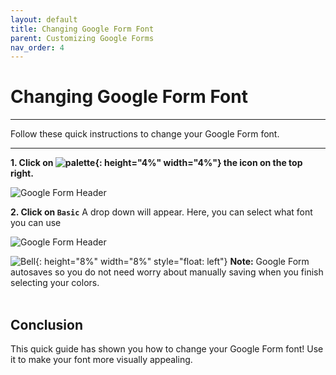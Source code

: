 ```yaml
---
layout: default
title: Changing Google Form Font
parent: Customizing Google Forms
nav_order: 4
---
```


# Changing Google Form Font
---

Follow these quick instructions to change your Google Form font.

---

**1. Click on ![palette](https://github.com/kevtrng/Google-Forms-Guide/blob/gh-pages/docs/images/icons/paint-palette.png?raw=true){: height="4%" width="4%"} the icon on the top right.**

![Google Form Header](https://github.com/kevtrng/Google-Forms-Guide/blob/gh-pages/docs/images/customizingForm/1_changing_header.png?raw=true)

**2. Click on `Basic`**
A drop down will appear. Here, you can select what font you can use

![Google Form Header](https://github.com/kevtrng/Google-Forms-Guide/blob/gh-pages/docs/images/customizingForm/2_Font.png?raw=true)

![Bell](https://github.com/kevtrng/Google-Forms-Guide/blob/gh-pages/docs/images/icons/bell.png?raw=true){: height="8%" width="8%" style="float: left"}
**Note:** Google Form autosaves so you do not need worry about manually saving when you finish selecting your colors.
<br>
<br>

## Conclusion

This quick guide has shown you how to change your Google Form font! Use it to make your font more visually appealing.
